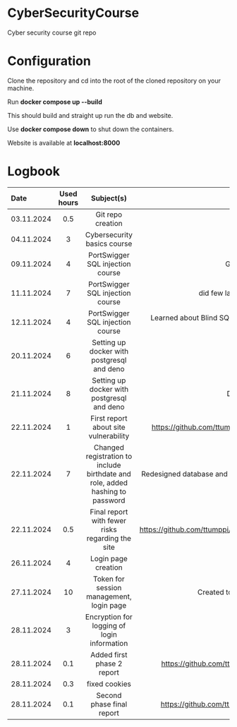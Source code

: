 # CyberSecurityCourse
Cyber security course git repo

# Configuration
Clone the repository and cd into the root of the cloned repository on your machine.

Run **docker compose up --build**


This should build and straight up run the db and website.


Use **docker compose down** to shut down the containers.


Website is available at **localhost:8000**

# Logbook

| Date | Used hours | Subject(s) | output |
| :---     |    :---:     |  :---: | :---: |
|03.11.2024 | 0.5 | Git repo creation | first returnable task |
|04.11.2024 | 3   | Cybersecurity basics course | Learned about basics of cyber security |
|09.11.2024 | 4    | PortSwigger SQL injection course |Getting familiar with platform and doing lab exercises | 
|11.11.2024 | 7  | PortSwigger SQL injection course | did few labs on injecting sql and taking into account column datatype |
|12.11.2024 | 4  | PortSwigger SQL injection course | Learned about Blind SQL injection and did the corresponding labs, authentication and unprotected admin functionality |
|20.11.2024 | 6  | Setting up docker with postgresql and deno | Functioning docker container with postgresql |
|21.11.2024 | 8  | Setting up docker with postgresql and deno | Deno works inside docker container and updates db |
|22.11.2024 | 1  | First  report about site vulnerability     | https://github.com/ttumppi/CyberSecurityCourse/blob/main/Reports/RegisterPageFirstReport.md |
|22.11.2024 | 7  | Changed registration to include birthdate and role, added hashing to password | Redesigned database and more secure password saving, website more scalable for future development |
|22.11.2024 | 0.5 |Final report with fewer risks regarding the site | https://github.com/ttumppi/CyberSecurityCourse/blob/main/Reports/FinalReportForRegistrationPage.md|
|26.11.2024 | 4   | Login page creation  | Created barebone login page |
|27.11.2024 | 10  | Token for session management, login page | Created token system to track session of user and finished login page |
|28.11.2024 | 3   | Encryption for logging of login information | encryption and decryption of user analytics done |
|28.11.2024 | 0.1 | Added first phase 2 report| https://github.com/ttumppi/CyberSecurityCourse/blob/main/Reports/Phase2FirstReport.md |
|28.11.2024 | 0.3 | fixed cookies | Cookie vulnerabilities mitigated |
|28.11.2024 | 0.1 | Second phase final report | https://github.com/ttumppi/CyberSecurityCourse/blob/main/Reports/Phase2FinalReport.md |
